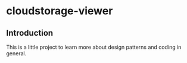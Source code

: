 # cloudstorage-viewer

## Introduction
This is a little project to learn more about design patterns and coding in general. 